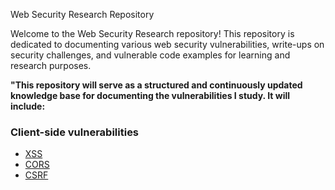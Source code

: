 Web Security Research Repository

Welcome to the Web Security Research repository! This repository is dedicated to documenting various web security vulnerabilities, write-ups on security challenges, and vulnerable code examples for learning and research purposes. 

**"This repository will serve as a structured and continuously updated knowledge base for documenting the vulnerabilities I study. It will include:** 
### Client-side vulnerabilities 
- [XSS](https://github.com/islamkh0x0/Web-Security-Vulnerabilities/tree/master/XSS) 
- [CORS](https://github.com/islamkh0x0/Web-Security-Vulnerabilities/tree/master/CORS)
- [CSRF](https://github.com/islamkh0x0/Web-Security-Vulnerabilities/tree/master/CSRF)

